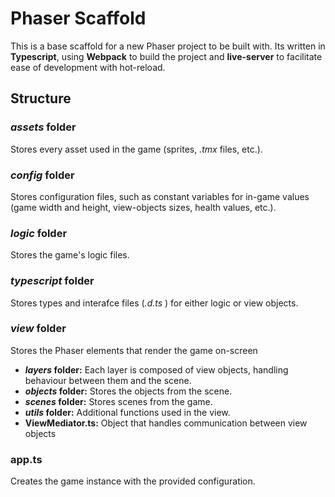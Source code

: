 # Phaser Scaffold

This is a base scaffold for a new Phaser project to be built with. Its written in **Typescript**, using **Webpack** to build the project and **live-server** to facilitate ease of development with hot-reload.

## Structure

### *assets* folder

Stores every asset used in the game (sprites, *.tmx* files, etc.).

### *config* folder

Stores configuration files, such as constant variables for in-game values (game width and height, view-objects sizes, health values, etc.).

### *logic* folder

Stores the game's logic files.

### *typescript* folder

Stores types and interafce files (*.d.ts* ) for either logic or view objects.

### *view* folder

Stores the Phaser elements that render the game on-screen

* ***layers* folder:** Each layer is composed of view objects, handling behaviour between them and the scene.
* ***objects* folder:** Stores the objects from the scene.
* ***scenes* folder:** Stores scenes from the game.
* ***utils* folder:** Additional functions used in the view.
* **ViewMediator.ts:** Object that handles communication between view objects

### app.ts

Creates the game instance with the provided configuration.
